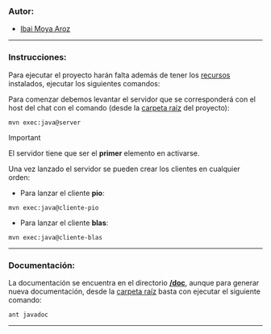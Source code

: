 ### Autor: 
- [Ibai Moya Aroz](mailto:ima1013@alu.ubu.es)

****

### Instrucciones:

Para ejecutar el proyecto harán falta además de tener los [recursos](https://github.com/ibaimoya/Sistemas-Distribuidos/tree/main?tab=readme-ov-file#requisitos) instalados, ejecutar los siguientes comandos:

Para comenzar debemos levantar el servidor que se corresponderá con el host del chat con el comando (desde la [carpeta raíz](https://github.com/ibaimoya/Sistemas-Distribuidos/tree/main/Práctica%201%20-%20Sockets/chat1.0) del proyecto):
```maven
mvn exec:java@server
```

> [!IMPORTANT]  
> El servidor tiene que ser el **primer** elemento en activarse.

Una vez lanzado el servidor se pueden crear los clientes en cualquier orden:
- Para lanzar el cliente **pio**:
```maven
mvn exec:java@cliente-pio
```

- Para lanzar el cliente **blas**:
```maven
mvn exec:java@cliente-blas
```

****

### Documentación:

La documentación se encuentra en el directorio **[/doc](https://github.com/ibaimoya/Sistemas-Distribuidos/tree/main/Práctica%201%20-%20Sockets/chat1.0/doc)**, aunque para generar nueva documentación, desde la [carpeta raíz](https://github.com/ibaimoya/Sistemas-Distribuidos/tree/main/Práctica%201%20-%20Sockets/chat1.0) basta con ejecutar el siguiente comando:
```ant
ant javadoc
```

****
